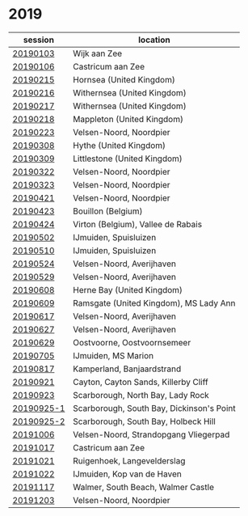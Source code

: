 # 2019

session | location |
---|-------|
[20190103]() | Wijk aan Zee |
[20190106]() | Castricum aan Zee |
[20190215]() | Hornsea (United Kingdom) |
[20190216]() | Withernsea (United Kingdom) |
[20190217]() | Withernsea (United Kingdom) |
[20190218]() | Mappleton (United Kingdom) |
[20190223]() | Velsen-Noord, Noordpier |
[20190308]() | Hythe (United Kingdom) |
[20190309]() | Littlestone (United Kingdom) |
[20190322]() | Velsen-Noord, Noordpier |
[20190323]() | Velsen-Noord, Noordpier |
[20190421]() | Velsen-Noord, Noordpier |
[20190423]() | Bouillon (Belgium) |
[20190424]() | Virton (Belgium), Vallee de Rabais |
[20190502]() | IJmuiden, Spuisluizen |
[20190510]() | IJmuiden, Spuisluizen |
[20190524](../20190524.md) | Velsen-Noord, Averijhaven |
[20190529](../20190529.md) | Velsen-Noord, Averijhaven |
[20190608](../20190608.md) | Herne Bay (United Kingdom) |
[20190609](../20190609.md) | Ramsgate (United Kingdom), MS Lady Ann |
[20190617](../20190617.md) | Velsen-Noord, Averijhaven |
[20190627](../20190627.md) | Velsen-Noord, Averijhaven |
[20190629]() | Oostvoorne, Oostvoornsemeer |
[20190705]() | IJmuiden, MS Marion |
[20190817]() | Kamperland, Banjaardstrand |
[20190921]() | Cayton, Cayton Sands, Killerby Cliff |
[20190923]() | Scarborough, North Bay, Lady Rock |
[20190925-1]() | Scarborough, South Bay, Dickinson's Point |
[20190925-2]() | Scarborough, South Bay, Holbeck Hill |
[20191006](../../reports/20191006.md) | Velsen-Noord, Strandopgang Vliegerpad |
[20191017]() | Castricum aan Zee |
[20191021]() | Ruigenhoek, Langevelderslag |
[20191022]() | IJmuiden, Kop van de Haven |
[20191117]() | Walmer, South Beach, Walmer Castle |
[20191203]() | Velsen-Noord, Noordpier |
